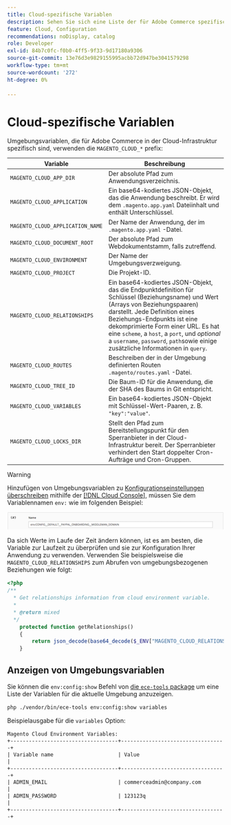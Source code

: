 ```yaml
---
title: Cloud-spezifische Variablen
description: Sehen Sie sich eine Liste der für Adobe Commerce spezifischen Umgebungsvariablen in der Cloud-Infrastruktur an.
feature: Cloud, Configuration
recommendations: noDisplay, catalog
role: Developer
exl-id: 84b7c0fc-f0b0-4ff5-9f33-9d17180a9306
source-git-commit: 13e76d3e9829155995acbb72d947be3041579298
workflow-type: tm+mt
source-wordcount: '272'
ht-degree: 0%

---
```


# Cloud-spezifische Variablen

Umgebungsvariablen, die für Adobe Commerce in der Cloud-Infrastruktur spezifisch sind, verwenden die `MAGENTO_CLOUD_*` prefix:

| Variable | Beschreibung |
| -------- | --------------- |
| `MAGENTO_CLOUD_APP_DIR` | Der absolute Pfad zum Anwendungsverzeichnis. |
| `MAGENTO_CLOUD_APPLICATION` | Ein base64-kodiertes JSON-Objekt, das die Anwendung beschreibt. Er wird dem `.magento.app.yaml` Dateiinhalt und enthält Unterschlüssel. |
| `MAGENTO_CLOUD_APPLICATION_NAME` | Der Name der Anwendung, der im `.magento.app.yaml` -Datei. |
| `MAGENTO_CLOUD_DOCUMENT_ROOT` | Der absolute Pfad zum Webdokumentstamm, falls zutreffend. |
| `MAGENTO_CLOUD_ENVIRONMENT` | Der Name der Umgebungsverzweigung. |
| `MAGENTO_CLOUD_PROJECT` | Die Projekt-ID. |
| `MAGENTO_CLOUD_RELATIONSHIPS` | Ein base64-kodiertes JSON-Objekt, das die Endpunktdefinition für Schlüssel (Beziehungsname) und Wert (Arrays von Beziehungspaaren) darstellt. Jede Definition eines Beziehungs-Endpunkts ist eine dekomprimierte Form einer URL. Es hat eine `scheme`, a `host`, a `port`, und _optional_ a `username`, `password`, `path`sowie einige zusätzliche Informationen in `query`. |
| `MAGENTO_CLOUD_ROUTES` | Beschreiben der in der Umgebung definierten Routen `.magento/routes.yaml` -Datei. |
| `MAGENTO_CLOUD_TREE_ID` | Die Baum-ID für die Anwendung, die der SHA des Baums in Git entspricht. |
| `MAGENTO_CLOUD_VARIABLES` | Ein base64-kodiertes JSON-Objekt mit Schlüssel-Wert-Paaren, z. B. `"key":"value"`. |
| `MAGENTO_CLOUD_LOCKS_DIR` | Stellt den Pfad zum Bereitstellungspunkt für den Sperranbieter in der Cloud-Infrastruktur bereit. Der Sperranbieter verhindert den Start doppelter Cron-Aufträge und Cron-Gruppen. |

>[!WARNING]
>
>Hinzufügen von Umgebungsvariablen zu [Konfigurationseinstellungen überschreiben](https://experienceleague.adobe.com/docs/commerce-operations/configuration-guide/paths/override-config-settings.html) mithilfe der [[!DNL Cloud Console]](../project/overview.md), müssen Sie dem Variablennamen `env:` wie im folgenden Beispiel:
>
>![Beispiel für Umgebungsvariable](../../assets/set-env-variable-ui.png)

Da sich Werte im Laufe der Zeit ändern können, ist es am besten, die Variable zur Laufzeit zu überprüfen und sie zur Konfiguration Ihrer Anwendung zu verwenden. Verwenden Sie beispielsweise die `MAGENTO_CLOUD_RELATIONSHIPS` zum Abrufen von umgebungsbezogenen Beziehungen wie folgt:

```php
<?php
/**
  * Get relationships information from cloud environment variable.
  *
  * @return mixed
  */
    protected function getRelationships()
    {
        return json_decode(base64_decode($_ENV["MAGENTO_CLOUD_RELATIONSHIPS"]), true);
    }
```

## Anzeigen von Umgebungsvariablen

Sie können die `env:config:show` Befehl von [die `ece-tools` package](../dev-tools/package-overview.md) um eine Liste der Variablen für die aktuelle Umgebung anzuzeigen.

```bash
php ./vendor/bin/ece-tools env:config:show variables
```

Beispielausgabe für die `variables` Option:

```terminal
Magento Cloud Environment Variables:
+-----------------------------------+----------------------------------+
| Variable name                     | Value                            |
+-----------------------------------+----------------------------------+
| ADMIN_EMAIL                       | commerceadmin@company.com        |
| ADMIN_PASSWORD                    | 123123q                          |
+-----------------------------------+----------------------------------+
```
